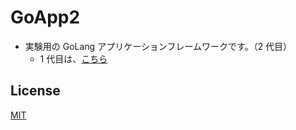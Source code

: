 # GoApp2

- 実験用の GoLang アプリケーションフレームワークです。（2 代目）
  - 1 代目は、[こちら](https://github.com/syunkitada/goapp)

## License

[MIT](LICENSE)
